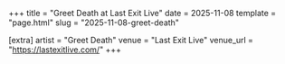 +++
title = "Greet Death at Last Exit Live"
date = 2025-11-08
template = "page.html"
slug = "2025-11-08-greet-death"

[extra]
artist = "Greet Death"
venue = "Last Exit Live"
venue_url = "https://lastexitlive.com/"
+++
